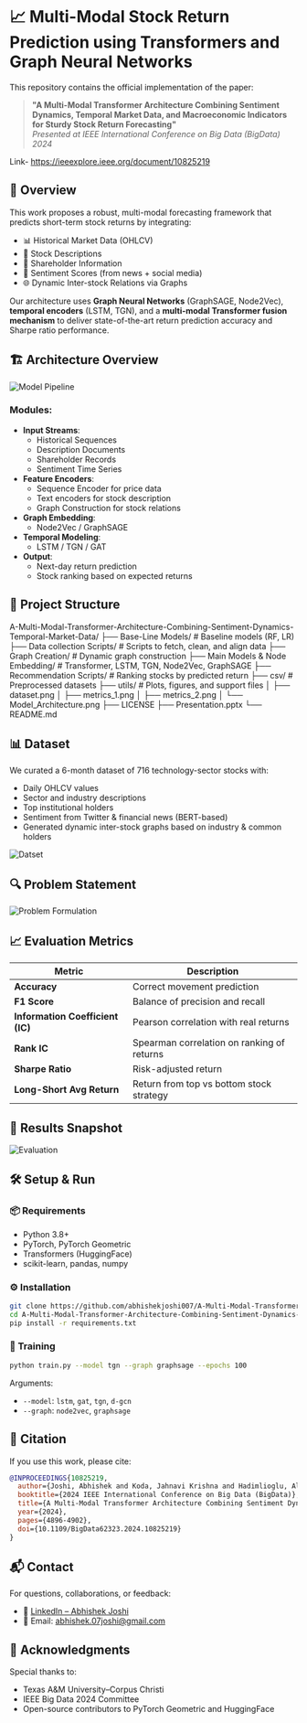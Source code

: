 # 📈 Multi-Modal Stock Return Prediction using Transformers and Graph Neural Networks

This repository contains the official implementation of the paper:

> **"A Multi-Modal Transformer Architecture Combining Sentiment Dynamics, Temporal Market Data, and Macroeconomic Indicators for Sturdy Stock Return Forecasting"**  
> _Presented at IEEE International Conference on Big Data (BigData) 2024_

Link- https://ieeexplore.ieee.org/document/10825219

## 🧠 Overview

This work proposes a robust, multi-modal forecasting framework that predicts short-term stock returns by integrating:

- 📊 Historical Market Data (OHLCV)
- 📃 Stock Descriptions
- 🧾 Shareholder Information
- 💬 Sentiment Scores (from news + social media)
- 🌐 Dynamic Inter-stock Relations via Graphs

Our architecture uses **Graph Neural Networks** (GraphSAGE, Node2Vec), **temporal encoders** (LSTM, TGN), and a **multi-modal Transformer fusion mechanism** to deliver state-of-the-art return prediction accuracy and Sharpe ratio performance.



## 🏗️ Architecture Overview

![Model Pipeline](./utils/Model_Architecture.png)

### Modules:
- **Input Streams**:
  - Historical Sequences
  - Description Documents
  - Shareholder Records
  - Sentiment Time Series
- **Feature Encoders**:
  - Sequence Encoder for price data
  - Text encoders for stock description
  - Graph Construction for stock relations
- **Graph Embedding**:
  - Node2Vec / GraphSAGE
- **Temporal Modeling**:
  - LSTM / TGN / GAT
- **Output**:
  - Next-day return prediction
  - Stock ranking based on expected returns



## 📂 Project Structure

A-Multi-Modal-Transformer-Architecture-Combining-Sentiment-Dynamics-Temporal-Market-Data/
├── Base-Line Models/                # Baseline models (RF, LR)
├── Data collection Scripts/         # Scripts to fetch, clean, and align data
├── Graph Creation/                  # Dynamic graph construction
├── Main Models & Node Embedding/    # Transformer, LSTM, TGN, Node2Vec, GraphSAGE
├── Recommendation Scripts/          # Ranking stocks by predicted return
├── csv/                             # Preprocessed datasets
├── utils/                           # Plots, figures, and support files
│   ├── dataset.png
│   ├── metrics_1.png
│   ├── metrics_2.png
│   └── Model_Architecture.png
├── LICENSE
├── Presentation.pptx
└── README.md




## 📊 Dataset

We curated a 6-month dataset of 716 technology-sector stocks with:

- Daily OHLCV values
- Sector and industry descriptions
- Top institutional holders
- Sentiment from Twitter & financial news (BERT-based)
- Generated dynamic inter-stock graphs based on industry & common holders

![Datset](./utils/dataset.png)



## 🔍 Problem Statement

![Problem Formulation](./utils/pf.png)


## 📈 Evaluation Metrics

| Metric                  | Description                                      |
|-------------------------|--------------------------------------------------|
| **Accuracy**            | Correct movement prediction                     |
| **F1 Score**            | Balance of precision and recall                 |
| **Information Coefficient (IC)** | Pearson correlation with real returns       |
| **Rank IC**             | Spearman correlation on ranking of returns      |
| **Sharpe Ratio**        | Risk-adjusted return                            |
| **Long-Short Avg Return** | Return from top vs bottom stock strategy      |

## 🧪 Results Snapshot

![Evaluation](./utils/metrics.png)

## 🛠️ Setup & Run

### 📦 Requirements

- Python 3.8+
- PyTorch, PyTorch Geometric
- Transformers (HuggingFace)
- scikit-learn, pandas, numpy

### ⚙️ Installation

```bash
git clone https://github.com/abhishekjoshi007/A-Multi-Modal-Transformer-Architecture-Combining-Sentiment-Dynamics-Temporal-Market-Data
cd A-Multi-Modal-Transformer-Architecture-Combining-Sentiment-Dynamics-Temporal-Market-Data
pip install -r requirements.txt
````

### 🚀 Training

```bash
python train.py --model tgn --graph graphsage --epochs 100
```

Arguments:

* `--model`: `lstm`, `gat`, `tgn`, `d-gcn`
* `--graph`: `node2vec`, `graphsage`

## 📌 Citation

If you use this work, please cite:

```bibtex
@INPROCEEDINGS{10825219,
  author={Joshi, Abhishek and Koda, Jahnavi Krishna and Hadimlioglu, Alihan},
  booktitle={2024 IEEE International Conference on Big Data (BigData)}, 
  title={A Multi-Modal Transformer Architecture Combining Sentiment Dynamics, Temporal Market Data, and Macroeconomic Indicators for Sturdy Stock Return Forecasting}, 
  year={2024},
  pages={4896-4902},
  doi={10.1109/BigData62323.2024.10825219}
}
```

## 📬 Contact

For questions, collaborations, or feedback:

* 💼 [LinkedIn – Abhishek Joshi](https://www.linkedin.com/in/abhishek-joshi-510b68151/)
* 📧 Email: [abhishek.07joshi@gmail.com](mailto:abhishek.07joshi@gmail.com)

## 🙏 Acknowledgments

Special thanks to:

* Texas A\&M University–Corpus Christi
* IEEE Big Data 2024 Committee
* Open-source contributors to PyTorch Geometric and HuggingFace

